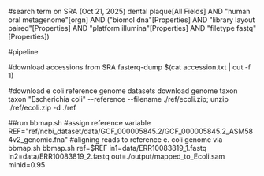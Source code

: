 #search term on SRA (Oct 21, 2025)
dental plaque[All Fields] AND "human oral metagenome"[orgn] AND ("biomol dna"[Properties] AND "library layout paired"[Properties] AND "platform illumina"[Properties] AND "filetype fastq"[Properties])

#pipeline

#download accessions from SRA
fasterq-dump $(cat accession.txt | cut -f 1)

#download e coli reference genome 
datasets download genome taxon taxon "Escherichia coli" --reference --filename ./ref/ecoli.zip;
unzip ./ref/ecoli.zip -d ./ref

##run bbmap.sh
#assign reference variable
REF="ref/ncbi_dataset/data/GCF_000005845.2/GCF_000005845.2_ASM584v2_genomic.fna"
#aligning reads to reference e. coli genome via bbmap.sh
bbmap.sh ref=$REF in1=data/ERR10083819_1.fastq in2=data/ERR10083819_2.fastq out=./output/mapped_to_Ecoli.sam minid=0.95

